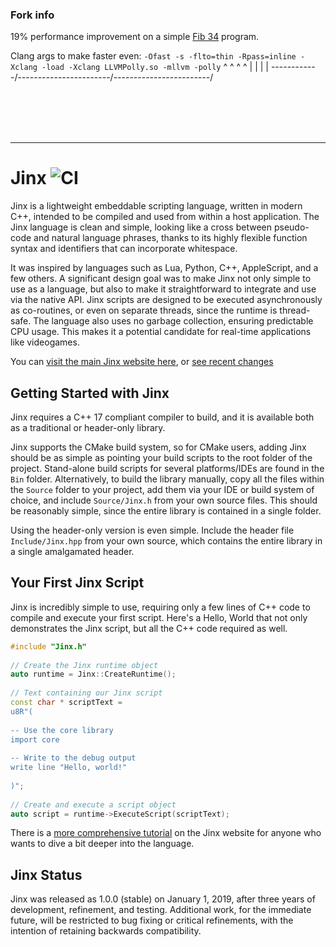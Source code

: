 ### Fork info

19% performance improvement on a simple [Fib 34](https://gist.github.com/Agathon1/232aa489a82bdde865aedc394c675942) program.

Clang args to make faster even:
`-Ofast -s -flto=thin -Rpass=inline -Xclang -load -Xclang LLVMPolly.so -mllvm -polly`
  ^            ^                       ^                        ^
  |            |                       |                        |
  \------------/-----------------------/------------------------/





<br>
<br>
<br>
<br>

---











# Jinx ![CI](https://github.com/JamesBoer/Jinx/workflows/CI/badge.svg)


Jinx is a lightweight embeddable scripting language, written in modern C++, intended to be compiled and used from within a host application.  The Jinx language is clean and simple, looking like a cross between pseudo-code and natural language phrases, thanks to its highly flexible function syntax and identifiers that can incorporate whitespace. 

It was inspired by languages such as Lua, Python, C++, AppleScript, and a few others.  A significant design goal was to make Jinx not only simple to use as a language, but also to make it straightforward to integrate and use via the native API.  Jinx scripts are designed to be executed asynchronously as co-routines, or even on separate threads, since the runtime is thread-safe.  The language also uses no garbage collection, ensuring predictable CPU usage.  This makes it a potential candidate for real-time applications like videogames.

You can [visit the main Jinx website here](https://jamesboer.github.io/Jinx/), or [see recent changes](https://github.com/JamesBoer/Jinx/blob/master/Docs/Changelog.md)

## Getting Started with Jinx

Jinx requires a C++ 17 compliant compiler to build, and it is available both as a traditional or header-only library.  

Jinx supports the CMake build system, so for CMake users, adding Jinx should be as simple as pointing your build scripts to the root folder of the project.  Stand-alone build scripts for several platforms/IDEs are found in the ```Bin``` folder.  Alternatively, to build the library manually, copy all the files within the ```Source``` folder to your project, add them via your IDE or build system of choice, and include ```Source/Jinx.h``` from your own source files.  This should be reasonably simple, since the entire library is contained in a single folder.

Using the header-only version is even simple.  Include the header file ```Include/Jinx.hpp``` from your own source, which contains the entire library in a single amalgamated header.

## Your First Jinx Script

Jinx is incredibly simple to use, requiring only a few lines of C++ code to compile and execute your first script.  Here's a Hello, World that not only demonstrates the Jinx script, but all the C++ code required as well.

``` c++
#include "Jinx.h"
    
// Create the Jinx runtime object
auto runtime = Jinx::CreateRuntime();
    
// Text containing our Jinx script
const char * scriptText =
u8R"(
    
-- Use the core library
import core
    
-- Write to the debug output
write line "Hello, world!"
    
)";
    
// Create and execute a script object
auto script = runtime->ExecuteScript(scriptText);
```

There is a [more comprehensive tutorial](https://jamesboer.github.io/Jinx/Tutorial.pdf) on the Jinx website for anyone who wants to dive a bit deeper into the language.

## Jinx Status

Jinx was released as 1.0.0 (stable) on January 1, 2019, after three years of development, refinement, and testing.  Additional work, for the immediate future, will be restricted to bug fixing or critical refinements, with the intention of retaining backwards compatibility.

